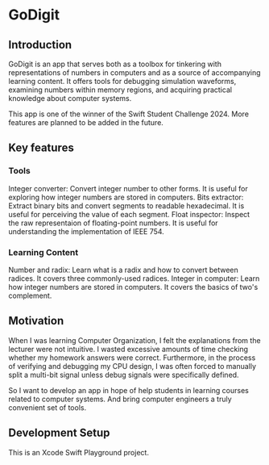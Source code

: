 # GoDigit

## Introduction

GoDigit is an app that serves both as a toolbox for tinkering with representations of numbers in computers and as a source of accompanying learning content. It offers tools for debugging simulation waveforms, examining numbers within memory regions, and acquiring practical knowledge about computer systems.

This app is one of the winner of the Swift Student Challenge 2024. More features are planned to be added in the future.

## Key features

### Tools

Integer converter: Convert integer number to other forms. It is useful for exploring how integer numbers are stored in computers.
Bits extractor: Extract binary bits and convert segments to readable hexadecimal. It is useful for perceiving the value of each segment.
Float inspector: Inspect the raw representaion of floating-point numbers. It is useful for understanding the implementation of IEEE 754.

### Learning Content

Number and radix: Learn what is a radix and how to convert between radices. It covers three commonly-used radices.
Integer in computer: Learn how integer numbers are stored in computers. It covers the basics of two's complement.

## Motivation

When I was learning Computer Organization, I felt the explanations from the lecturer were not intuitive. I wasted excessive amounts of time checking whether my homework answers were correct. Furthermore, in the process of verifying and debugging my CPU design, I was often forced to manually split a multi-bit signal unless debug signals were specifically defined.

So I want to develop an app in hope of help students in learning courses related to computer systems. And bring computer engineers a truly convenient set of tools.

## Development Setup

This is an Xcode Swift Playground project.

